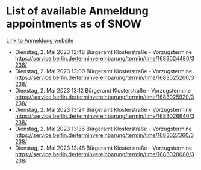 # List of available Anmeldung appointments as of $NOW
[Link to Anmeldung website](https://service.berlin.de/terminvereinbarung/termin/tag.php?termin=1&anliegen[]=120686&dienstleisterlist=122210,122217,327316,122219,327312,122227,327314,122231,327346,122243,327348,122254,122252,329742,122260,329745,122262,329748,122271,327278,122273,327274,122277,327276,330436,122280,327294,122282,327290,122284,327292,122291,327270,122285,327266,122286,327264,122296,327268,150230,329760,122297,327286,122294,327284,122312,329763,122314,329775,122304,327330,122311,327334,122309,327332,317869,122281,327352,122279,329772,122283,122276,327324,122274,327326,122267,329766,122246,327318,122251,327320,122257,327322,122208,327298,122226,327300&herkunft=http%3A%2F%2Fservice.berlin.de%2Fdienstleistung%2F120686%2F)
- Dienstag, 2. Mai 2023 12:48 Bürgeramt Klosterstraße - Vorzugstermine https://service.berlin.de/terminvereinbarung/termin/time/1683024480/3238/
- Dienstag, 2. Mai 2023 13:00 Bürgeramt Klosterstraße - Vorzugstermine https://service.berlin.de/terminvereinbarung/termin/time/1683025200/3238/
- Dienstag, 2. Mai 2023 13:12 Bürgeramt Klosterstraße - Vorzugstermine https://service.berlin.de/terminvereinbarung/termin/time/1683025920/3238/
- Dienstag, 2. Mai 2023 13:24 Bürgeramt Klosterstraße - Vorzugstermine https://service.berlin.de/terminvereinbarung/termin/time/1683026640/3238/
- Dienstag, 2. Mai 2023 13:36 Bürgeramt Klosterstraße - Vorzugstermine https://service.berlin.de/terminvereinbarung/termin/time/1683027360/3238/
- Dienstag, 2. Mai 2023 13:48 Bürgeramt Klosterstraße - Vorzugstermine https://service.berlin.de/terminvereinbarung/termin/time/1683028080/3238/
